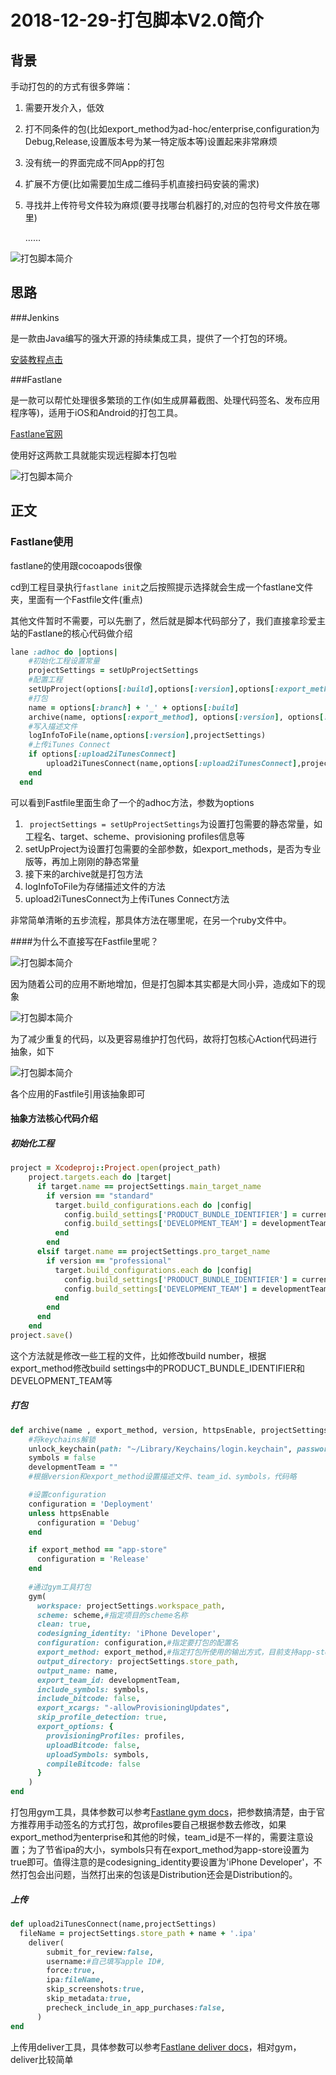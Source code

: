 # 2018-12-29-打包脚本V2.0简介

## 背景

手动打包的的方式有很多弊端：

1. 需要开发介入，低效

2. 打不同条件的包(比如export_method为ad-hoc/enterprise,configuration为Debug,Release,设置版本号为某一特定版本等)设置起来非常麻烦

3. 没有统一的界面完成不同App的打包

4. 扩展不方便(比如需要加生成二维码手机直接扫码安装的需求)

5. 寻找并上传符号文件较为麻烦(要寻找哪台机器打的,对应的包符号文件放在哪里)

   ……

![打包脚本简介](https://github.com/JasonMR7/JasonMR7.github.io/raw/master/assets/images/表情包/令人头大鸭.jpeg)

## 思路

###Jenkins

是一款由Java编写的强大开源的持续集成工具，提供了一个打包的环境。

[安装教程点击](https://www.jianshu.com/p/047ac4c39297)

###Fastlane

是一款可以帮忙处理很多繁琐的工作(如生成屏幕截图、处理代码签名、发布应用程序等)，适用于iOS和Android的打包工具。

[Fastlane官网](https://docs.fastlane.tools)



使用好这两款工具就能实现远程脚本打包啦

![打包脚本简介](https://github.com/JasonMR7/JasonMR7.github.io/raw/master/assets/images/表情包/欢呼.gif)



## 正文

### Fastlane使用

fastlane的使用跟cocoapods很像

cd到工程目录执行```fastlane init```之后按照提示选择就会生成一个fastlane文件夹，里面有一个Fastfile文件(重点)

其他文件暂时不需要，可以先删了，然后就是脚本代码部分了，我们直接拿珍爱主站的Fastlane的核心代码做介绍



````ruby
lane :adhoc do |options|
    #初始化工程设置常量
    projectSettings = setUpProjectSettings
    #配置工程
    setUpProject(options[:build],options[:version],options[:export_method],options[:forceAppVersion],options[:httpsEnable],projectSettings)
    #打包
    name = options[:branch] + '_' + options[:build]
    archive(name, options[:export_method], options[:version], options[:httpsEnable], projectSettings)
    #写入描述文件
    logInfoToFile(name,options[:version],projectSettings)
    #上传iTunes Connect
    if options[:upload2iTunesConnect]
        upload2iTunesConnect(name,options[:upload2iTunesConnect],projectSettings)
    end
  end
````

可以看到Fastfile里面生命了一个的adhoc方法，参数为options

1. ``` projectSettings = setUpProjectSettings```为设置打包需要的静态常量，如工程名、target、scheme、provisioning profiles信息等
2. setUpProject为设置打包需要的全部参数，如export_methods，是否为专业版等，再加上刚刚的静态常量
3. 接下来的archive就是打包方法
4. logInfoToFile为存储描述文件的方法
5. upload2iTunesConnect为上传iTunes Connect方法

非常简单清晰的五步流程，那具体方法在哪里呢，在另一个ruby文件中。



####为什么不直接写在Fastfile里呢？

![打包脚本简介](https://github.com/JasonMR7/JasonMR7.github.io/raw/master/assets/images/表情包/怎么肥四.jpeg)



因为随着公司的应用不断地增加，但是打包脚本其实都是大同小异，造成如下的现象

![打包脚本简介](https://github.com/JasonMR7/JasonMR7.github.io/raw/master/assets/images/2018-12-29-打包脚本持续集成/打包action抽象前.png)

为了减少重复的代码，以及更容易维护打包代码，故将打包核心Action代码进行抽象，如下

![打包脚本简介](https://github.com/JasonMR7/JasonMR7.github.io/raw/master/assets/images/2018-12-29-打包脚本持续集成/打包action抽象后.png)

各个应用的Fastfile引用该抽象即可



#### 抽象方法核心代码介绍

##### 初始化工程

```ruby
project = Xcodeproj::Project.open(project_path)
    project.targets.each do |target|
      if target.name == projectSettings.main_target_name
        if version == "standard"
          target.build_configurations.each do |config|
            config.build_settings['PRODUCT_BUNDLE_IDENTIFIER'] = currentIdentifier
            config.build_settings['DEVELOPMENT_TEAM'] = developmentTeam
          end
        end
      elsif target.name == projectSettings.pro_target_name
        if version == "professional"
          target.build_configurations.each do |config|
            config.build_settings['PRODUCT_BUNDLE_IDENTIFIER'] = currentIdentifier
            config.build_settings['DEVELOPMENT_TEAM'] = developmentTeam
          end
        end
      end
    end
project.save()
```

这个方法就是修改一些工程的文件，比如修改build number，根据export_method修改build settings中的PRODUCT_BUNDLE_IDENTIFIER和DEVELOPMENT_TEAM等



##### 打包

```ruby
def archive(name , export_method, version, httpsEnable, projectSettings)
    #将keychains解锁
    unlock_keychain(path: "~/Library/Keychains/login.keychain", password: "mac")
    symbols = false
    developmentTeam = ""
    #根据version和export_method设置描述文件、team_id、symbols，代码略

    #设置configuration
    configuration = 'Deployment'
    unless httpsEnable
      configuration = 'Debug'
    end

    if export_method == "app-store"
      configuration = 'Release'
    end
    
	#通过gym工具打包
    gym(
      workspace: projectSettings.workspace_path,
      scheme: scheme,#指定项目的scheme名称
      clean: true,
      codesigning_identity: 'iPhone Developer',
      configuration: configuration,#指定要打包的配置名
      export_method: export_method,#指定打包所使用的输出方式，目前支持app-store, package, ad-hoc, enterprise, development, 和developer-id，即xcodebuild的method参数
      output_directory: projectSettings.store_path,
      output_name: name,
      export_team_id: developmentTeam,
      include_symbols: symbols,
      include_bitcode: false,
      export_xcargs: "-allowProvisioningUpdates",
      skip_profile_detection: true,
      export_options: {
        provisioningProfiles: profiles,
        uploadBitcode: false,
        uploadSymbols: symbols,
        compileBitcode: false
      }
    )
end
```

打包用gym工具，具体参数可以参考[Fastlane gym docs](https://docs.fastlane.tools/actions/build_app/#build_app)，把参数搞清楚，由于官方推荐用手动签名的方式打包，故profiles要自己根据参数去修改，如果export_method为enterprise和其他的时候，team_id是不一样的，需要注意设置；为了节省ipa的大小，symbols只有在export_method为app-store设置为true即可。值得注意的是codesigning_identity要设置为'iPhone Developer'，不然打包会出问题，当然打出来的包该是Distribution还会是Distribution的。



##### 上传

```ruby
def upload2iTunesConnect(name,projectSettings)
  fileName = projectSettings.store_path + name + '.ipa'
    deliver(
        submit_for_review:false,
        username:#自己填写apple ID#,
        force:true,
        ipa:fileName,
        skip_screenshots:true,
        skip_metadata:true,
        precheck_include_in_app_purchases:false,
      )
end
```

上传用deliver工具，具体参数可以参考[Fastlane deliver docs](https://docs.fastlane.tools/actions/deliver/#deliver)，相对gym，deliver比较简单



